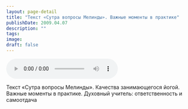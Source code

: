 ```yaml
---
layout: page-detail
title: "Текст «Сутра вопросы Мелинды». Важные моменты в практике"
publishDate: 2009.04.07
description: ""
tags:
image:
draft: false
---
```


<audio title="2009.04.07 - Текст «Сутра вопросы Мелинды». Важные моменты в практике.mp3" src="https://filer-api.advayta.org/v1.0/public/files/73166" controls=""></audio>

 Текст «Сутра вопросы Мелинды». Качества занимающегося йогой.  
 Важные моменты в практике. Духовный учитель: ответственность и самоотдача   

  
